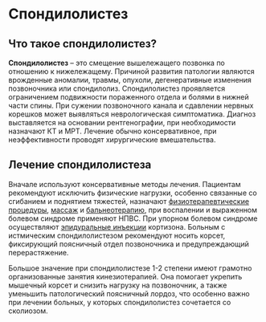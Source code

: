 # Спондилолистез

## Что такое спондилолистез?

**Спондилолистез** – это смещение вышележащего позвонка по отношению к нижележащему. Причиной развития патологии являются врожденные аномалии, травмы, опухоли, дегенеративные изменения позвоночника или спондилолиз. Спондилолистез проявляется ограничением подвижности пораженного отдела и болями в нижней части спины. При сужении позвоночного канала и сдавлении нервных корешков может выявляться неврологическая симптоматика. Диагноз выставляется на основании рентгенографии, при необходимости назначают КТ и МРТ. Лечение обычно консервативное, при неэффективности проводят хирургические вмешательства.

## Лечение спондилолистеза 

 Вначале используют консервативные методы лечения. Пациентам рекомендуют исключить физические нагрузки, особенно связанные со сгибанием и поднятием тяжестей, назначают [физиотерапевтические процедуры](https://www.krasotaimedicina.ru/treatment/physiotherapy/), [массаж](https://www.krasotaimedicina.ru/treatment/massage/) и [бальнеотерапию](https://www.krasotaimedicina.ru/treatment/hydrotherapy/), при воспалении и выраженном болевом синдроме применяют НПВС. При упорном болевом синдроме осуществляют [эпидуральные инъекции](https://www.krasotaimedicina.ru/treatment/local-injection-neurology/epidural-block) кортизона. Больным с истмическим спондилолистезом рекомендуют носить корсет, фиксирующий поясничный отдел позвоночника и предупреждающий перерастяжение.

Большое значение при спондилолистезе 1-2 степени имеют грамотно организованные занятия кинезиотерапией. Она помогает укрепить мышечный корсет и снизить нагрузку на позвоночник, а также уменьшить патологический поясничный лордоз, что особенно важно при лечении больных, у которых спондилолистез сочетается со сколиозом.
